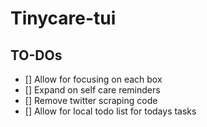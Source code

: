 # Tinycare-tui

## TO-DOs
- [] Allow for focusing on each box
- [] Expand on self care reminders
- [] Remove twitter scraping code
- [] Allow for local todo list for todays tasks
